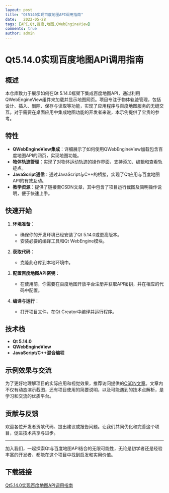 ```yaml
---
layout: post
title: "Qt5140实现百度地图API调用指南"
date:   2022-05-28
tags: [API,Qt,百度,地图,QWebEngineView]
comments: true
author: admin
---
```

# Qt5.14.0实现百度地图API调用指南

## 概述

本仓库致力于展示如何在Qt 5.14.0框架下集成百度地图API，通过利用QWebEngineView组件来加载并显示地图网页。项目专注于物体轨迹管理，包括设计、插入、删除、保存与读取等功能，实现了应用程序与百度地图服务的无缝交互。对于需要在桌面应用中集成地图功能的开发者来说，本示例提供了宝贵的参考。

## 特性

- **QWebEngineView集成**：详细展示了如何使用QWebEngineView加载包含百度地图API的网页，实现地图功能。
- **物体轨迹管理**：实现了对物体运动轨迹的操作界面，支持添加、编辑和查看轨迹点。
- **JavaScript通信**：通过JavaScript与C++的桥接，实现了Qt应用与百度地图API的有效互动。
- **教学资源**：提供了链接至CSDN文章，其中包含了项目运行截图及简明操作说明，便于快速上手。

## 快速开始

1. **环境准备**：
   - 确保你的开发环境已经安装了Qt 5.14.0或更高版本。
   - 安装必要的编译工具和Qt WebEngine模块。

2. **获取代码**：
   - 克隆此仓库到本地环境中。

3. **配置百度地图API密钥**：
   - 在使用前，你需要在百度地图开放平台注册并获取API密钥，并在相应的代码中配置。

4. **编译与运行**：
   - 打开项目文件，在Qt Creator中编译并运行程序。

## 技术栈

- **Qt 5.14.0**
- **QWebEngineView**
- **JavaScript/C++混合编程**

## 示例效果与交流

为了更好地理解项目的实际应用和视觉效果，推荐访问提供的[CSDN文章](https://mp.csdn.net/editor/html/114036591)。文章内不仅有动态演示截图，还有项目使用的简要说明，以及可能遇到的技术点解析，是学习和交流的优质平台。

## 贡献与反馈

欢迎各位开发者贡献代码、提出建议或报告问题。让我们共同优化和完善这个项目，促进技术共享与进步。

---

加入我们，一起探索Qt与百度地图API结合的无限可能性，无论是初学者还是经验丰富的开发者，都能在这个项目中找到启发和实用价值。

## 下载链接

[Qt5.14.0实现百度地图API调用指南](https://pan.quark.cn/s/63e9d3543389)